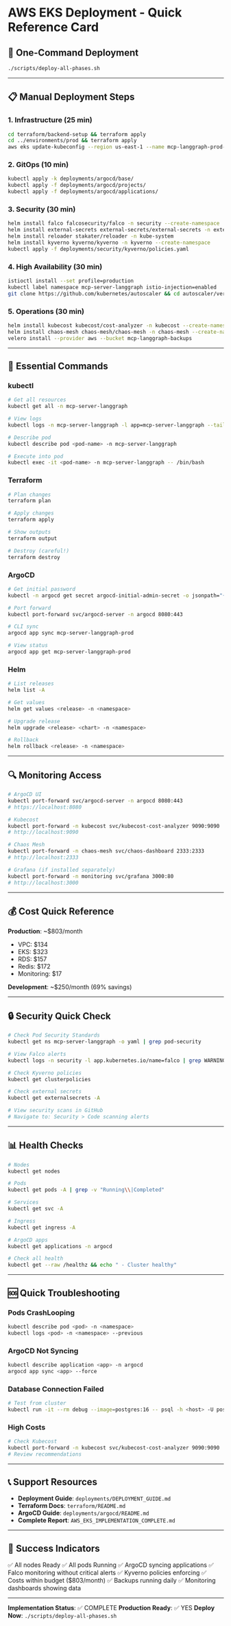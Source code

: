 # AWS EKS Deployment - Quick Reference Card

## 🚀 One-Command Deployment

```bash
./scripts/deploy-all-phases.sh
```

---

## 📋 Manual Deployment Steps

### 1. Infrastructure (25 min)

```bash
cd terraform/backend-setup && terraform apply
cd ../environments/prod && terraform apply
aws eks update-kubeconfig --region us-east-1 --name mcp-langgraph-prod-eks
```

### 2. GitOps (10 min)

```bash
kubectl apply -k deployments/argocd/base/
kubectl apply -f deployments/argocd/projects/
kubectl apply -f deployments/argocd/applications/
```

### 3. Security (30 min)

```bash
helm install falco falcosecurity/falco -n security --create-namespace
helm install external-secrets external-secrets/external-secrets -n external-secrets-system --create-namespace
helm install reloader stakater/reloader -n kube-system
helm install kyverno kyverno/kyverno -n kyverno --create-namespace
kubectl apply -f deployments/security/kyverno/policies.yaml
```

### 4. High Availability (30 min)

```bash
istioctl install --set profile=production
kubectl label namespace mcp-server-langgraph istio-injection=enabled
git clone https://github.com/kubernetes/autoscaler && cd autoscaler/vertical-pod-autoscaler && ./hack/vpa-up.sh
```

### 5. Operations (30 min)

```bash
helm install kubecost kubecost/cost-analyzer -n kubecost --create-namespace
helm install chaos-mesh chaos-mesh/chaos-mesh -n chaos-mesh --create-namespace
velero install --provider aws --bucket mcp-langgraph-backups
```

---

## 🔧 Essential Commands

### kubectl

```bash
# Get all resources
kubectl get all -n mcp-server-langgraph

# View logs
kubectl logs -n mcp-server-langgraph -l app=mcp-server-langgraph --tail=100

# Describe pod
kubectl describe pod <pod-name> -n mcp-server-langgraph

# Execute into pod
kubectl exec -it <pod-name> -n mcp-server-langgraph -- /bin/bash
```

### Terraform

```bash
# Plan changes
terraform plan

# Apply changes
terraform apply

# Show outputs
terraform output

# Destroy (careful!)
terraform destroy
```

### ArgoCD

```bash
# Get initial password
kubectl -n argocd get secret argocd-initial-admin-secret -o jsonpath="{.data.password}" | base64 -d

# Port forward
kubectl port-forward svc/argocd-server -n argocd 8080:443

# CLI sync
argocd app sync mcp-server-langgraph-prod

# View status
argocd app get mcp-server-langgraph-prod
```

### Helm

```bash
# List releases
helm list -A

# Get values
helm get values <release> -n <namespace>

# Upgrade release
helm upgrade <release> <chart> -n <namespace>

# Rollback
helm rollback <release> -n <namespace>
```

---

## 🔍 Monitoring Access

```bash
# ArgoCD UI
kubectl port-forward svc/argocd-server -n argocd 8080:443
# https://localhost:8080

# Kubecost
kubectl port-forward -n kubecost svc/kubecost-cost-analyzer 9090:9090
# http://localhost:9090

# Chaos Mesh
kubectl port-forward -n chaos-mesh svc/chaos-dashboard 2333:2333
# http://localhost:2333

# Grafana (if installed separately)
kubectl port-forward -n monitoring svc/grafana 3000:80
# http://localhost:3000
```

---

## 💰 Cost Quick Reference

**Production**: ~$803/month
- VPC: $134
- EKS: $323
- RDS: $157
- Redis: $172
- Monitoring: $17

**Development**: ~$250/month (69% savings)

---

## 🔒 Security Quick Check

```bash
# Check Pod Security Standards
kubectl get ns mcp-server-langgraph -o yaml | grep pod-security

# View Falco alerts
kubectl logs -n security -l app.kubernetes.io/name=falco | grep WARNING

# Check Kyverno policies
kubectl get clusterpolicies

# Check external secrets
kubectl get externalsecrets -A

# View security scans in GitHub
# Navigate to: Security > Code scanning alerts
```

---

## 📊 Health Checks

```bash
# Nodes
kubectl get nodes

# Pods
kubectl get pods -A | grep -v "Running\\|Completed"

# Services
kubectl get svc -A

# Ingress
kubectl get ingress -A

# ArgoCD apps
kubectl get applications -n argocd

# Check all health
kubectl get --raw /healthz && echo " - Cluster healthy"
```

---

## 🆘 Quick Troubleshooting

### Pods CrashLooping
```bash
kubectl describe pod <pod> -n <namespace>
kubectl logs <pod> -n <namespace> --previous
```

### ArgoCD Not Syncing
```bash
kubectl describe application <app> -n argocd
argocd app sync <app> --force
```

### Database Connection Failed
```bash
# Test from cluster
kubectl run -it --rm debug --image=postgres:16 -- psql -h <host> -U postgres
```

### High Costs
```bash
# Check Kubecost
kubectl port-forward -n kubecost svc/kubecost-cost-analyzer 9090:9090
# Review recommendations
```

---

## 📞 Support Resources

- **Deployment Guide**: `deployments/DEPLOYMENT_GUIDE.md`
- **Terraform Docs**: `terraform/README.md`
- **ArgoCD Guide**: `deployments/argocd/README.md`
- **Complete Report**: `AWS_EKS_IMPLEMENTATION_COMPLETE.md`

---

## 🎯 Success Indicators

✅ All nodes Ready
✅ All pods Running
✅ ArgoCD syncing applications
✅ Falco monitoring without critical alerts
✅ Kyverno policies enforcing
✅ Costs within budget ($803/month)
✅ Backups running daily
✅ Monitoring dashboards showing data

---

**Implementation Status**: ✅ COMPLETE
**Production Ready**: ✅ YES
**Deploy Now**: `./scripts/deploy-all-phases.sh`
